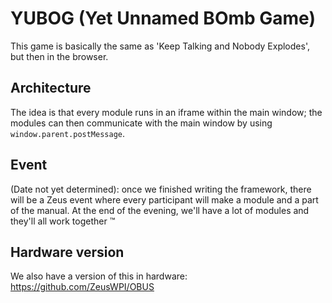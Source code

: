 # YUBOG (Yet Unnamed BOmb Game)

This game is basically the same as 'Keep Talking and Nobody Explodes', but then in the browser.

## Architecture

The idea is that every module runs in an iframe within the main window; the modules can then communicate with the main window by using `window.parent.postMessage`.

## Event

(Date not yet determined): once we finished writing the framework, there will be a Zeus event where every participant will make a module and a part of the manual. At the end of the evening, we'll have a lot of modules and they'll all work together :tm:

## Hardware version

We also have a version of this in hardware: https://github.com/ZeusWPI/OBUS
